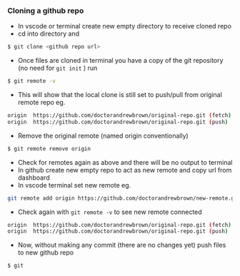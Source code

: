 ###  Cloning a github repo
-  In vscode or terminal create new empty directory to receive cloned repo
- cd into directory and 
``` bash
$ git clone <github repo url>
```
- Once files are cloned in terminal you have a copy of the git repository (no need for ```git init``` ) run 
```bash
$ git remote -v 
```
- This will show that the local clone is still set to push/pull from original remote repo eg.
``` bash
origin  https://github.com/doctorandrewbrown/original-repo.git (fetch)
origin  https://github.com/doctorandrewbrown/original-repo.git (push)
```
- Remove the original remote (named origin conventionally)
``` bash
$ git remote remove origin
```
- Check for remotes again as above and there will be no output to terminal
- In github create new empty repo to act as new remote and copy url from dashboard
- In vscode terminal set new remote eg.
``` bash
git remote add origin https://github.com/doctorandrewbrown/new-remote.git
```
- Check again with ```git remote -v``` to see new remote connected 
```bash
origin  https://github.com/doctorandrewbrown/original-repo.git (fetch)
origin  https://github.com/doctorandrewbrown/original-repo.git (push)
```
- Now, without making any commit (there are no changes yet) push files to new github repo 
```bash
$ git 
```